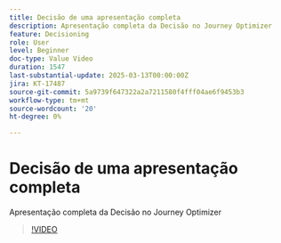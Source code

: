 ```yaml
---
title: Decisão de uma apresentação completa
description: Apresentação completa da Decisão no Journey Optimizer
feature: Decisioning
role: User
level: Beginner
doc-type: Value Video
duration: 1547
last-substantial-update: 2025-03-13T00:00:00Z
jira: KT-17487
source-git-commit: 5a9739f647322a2a7211580f4fff04ae6f9453b3
workflow-type: tm+mt
source-wordcount: '20'
ht-degree: 0%

---
```



# Decisão de uma apresentação completa

Apresentação completa da Decisão no Journey Optimizer

>[!VIDEO](https://video.tv.adobe.com/v/3451100/?learn=on&enablevpops)
